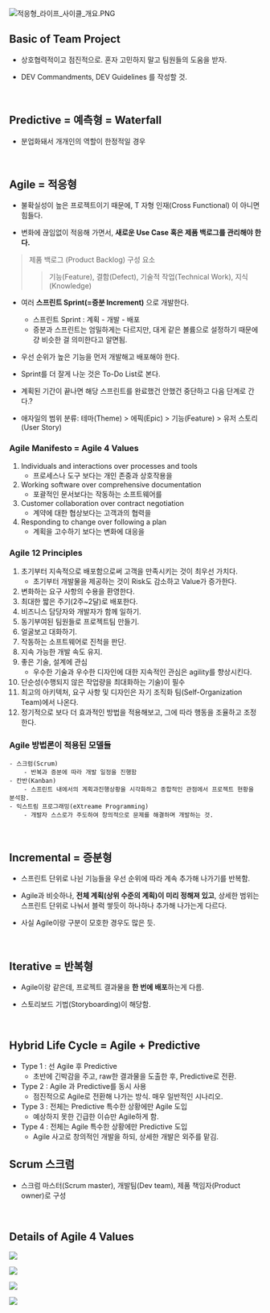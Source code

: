 ![적응형_라이프_사이클_개요.PNG](etc/adaptive_life_cycle_intro.PNG)

## Basic of Team Project
- 상호협력적이고 점진적으로. 혼자 고민하지 말고 팀원들의 도움을 받자.

- DEV Commandments, DEV Guidelines 를 작성할 것.

&nbsp;

## Predictive = 예측형 = Waterfall
- 분업화돼서 개개인의 역할이 한정적일 경우

&nbsp;

## Agile = 적응형  

- 불확실성이 높은 프로젝트이기 때문에, T 자형 인재(Cross Functional) 이 아니면 힘들다.  

- 변화에 끊임없이 적응해 가면서, **새로운 Use Case 혹은 제품 백로그를 관리해야 한다.**
> 제품 백로그 (Product Backlog) 구성 요소
>> 기능(Feature), 결함(Defect), 기술적 작업(Technical Work), 지식(Knowledge)

- 여러 **스프린트 Sprint(=증분 Increment)** 으로 개발한다.
    - 스프린트 Sprint : 계획 - 개발 - 배포
    - 증분과 스프린트는 엄밀하게는 다르지만, 대게 같은 볼륨으로 설정하기 때문에 걍 비슷한 걸 의미한다고 알면됨.

- 우선 순위가 높은 기능을 먼저 개발해고 배포해야 한다.

- Sprint를 더 잘게 나눈 것은 To-Do List로 본다.

- 계획된 기간이 끝나면 해당 스프린트를 완료했건 안했건 중단하고 다음 단계로 간다.?
- 애자일의 범위 분류: 테마(Theme) > 에픽(Epic) > 기능(Feature) > 유저 스토리(User Story)

### Agile Manifesto = Agile 4 Values
1. Individuals and interactions over processes and tools
    - 프로세스나 도구 보다는 개인 존중과 상호작용을  
2. Working software over comprehensive documentation
    - 포괄적인 문서보다는 작동하는 소프트웨어를  
3. Customer collaboration over contract negotiation
    - 계약에 대한 협상보다는 고객과의 협력을  
4. Responding to change over following a plan
    - 계획을 고수하기 보다는 변화에 대응을  

### Agile 12 Principles
1. 초기부터 지속적으로 배포함으로써 고객을 만족시키는 것이 최우선 가치다.
    - 초기부터 개발물을 제공하는 것이 Risk도 감소하고 Value가 증가한다.
2. 변화하는 요구 사항의 수용을 환영한다.
3. 최대한 짧은 주기(2주~2달)로 배포한다.
4. 비즈니스 담당자와 개발자가 함께 일하기.
5. 동기부여된 팀원들로 프로젝트팀 만들기.
6. 얼굴보고 대화하기.
7. 작동하는 소프트웨어로 진척을 판단.
8. 지속 가능한 개발 속도 유지.
9. 좋은 기술, 설계에 관심
    - 우수한 기술과 우수한 디자인에 대한 지속적인 관심은 agility를 향상시킨다.
10. 단순성(수행되지 않은 작업량을 최대화하는 기술)이 필수
11. 최고의 아키텍처, 요구 사항 및 디자인은 자기 조직화 팀(Self-Organization Team)에서 나온다.
12. 정기적으로 보다 더 효과적인 방법을 적용해보고, 그에 따라 행동을 조율하고 조정한다.


### Agile 방법론이 적용된 모델들
    - 스크럼(Scrum)
        - 반복과 증분에 따라 개발 일정을 진행함
    - 칸반(Kanban)
        - 스프린트 내에서의 계획과진행상황을 시각화하고 종합적인 관점에서 프로젝트 현황을 분석함.
    - 익스트림 프로그래밍(eXtreame Programming)
        - 개발자 스스로가 주도하여 창의적으로 문제를 해결하며 개발하는 것.

&nbsp;

## Incremental = 증분형
- 스프린트 단위로 나뉜 기능들을 우선 순위에 따라 계속 추가해 나가기를 반복함.

- Agile과 비슷하나, **전체 계획(상위 수준의 계획)이 미리 정해져 있고**, 상세한 범위는 스프린트 단위로 나눠서 블럭 쌓듯이 하나하나 추가해 나가는게 다르다.

- 사실 Agile이랑 구분이 모호한 경우도 많은 듯.

&nbsp;

## Iterative = 반복형
- Agile이랑 같은데, 프로젝트 결과물을 **한 번에 배포**하는게 다름.

- 스토리보드 기법(Storyboarding)이 해당함.

&nbsp;

## Hybrid Life Cycle = Agile + Predictive
- Type 1 : 선 Agile 후 Predictive
    - 초반에 긴박감을 주고, raw한 결과물을 도출한 후, Predictive로 전환.
- Type 2 : Agile 과 Predictive를 동시 사용
    - 점진적으로 Agile로 전환해 나가는 방식. 매우 일반적인 시나리오.
- Type 3 : 전체는 Predictive 특수한 상황에만 Agile 도입
    - 예상하지 못한 긴급한 이슈만 Agile하게 함.
- Type 4 : 전체는 Agile 특수한 상황에만 Predictive 도입
    - Agile 사고로 창의적인 개발을 하되, 상세한 개발은 외주를 맡김.


## Scrum 스크럼
- 스크럼 마스터(Scrum master), 개발팀(Dev team), 제품 책임자(Product owner)로 구성

&nbsp;

## Details of Agile 4 Values 
![](etc/agile_4values_1.PNG)

![](etc/agile_4values_2.PNG)

![](etc/agile_4values_3.PNG)

![](etc/agile_4values_4.PNG)

